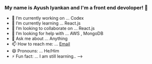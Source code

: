 ### My name is Ayush Iyankan and I'm a front end devoloper! 👋

- 🔭 I’m currently working on ... Codex
- 🌱 I’m currently learning ... React.js
- 👯 I’m looking to collaborate on ... React.js
- 🤔 I’m looking for help with ... AWS , MongoDB
- 💬 Ask me about ... Anything
- 📫 How to reach me: ... [Email](mailto:ayushiyankan@protonmail.com)
- 😄 Pronouns: ... He/Him
- ⚡ Fun fact: ... I am still learning..
-->
